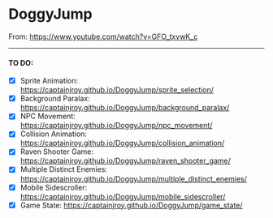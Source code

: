 # DoggyJump
From: https://www.youtube.com/watch?v=GFO_txvwK_c

---
#### TO DO:
- [x] Sprite Animation: https://captainjroy.github.io/DoggyJump/sprite_selection/
- [x] Background Paralax: https://captainjroy.github.io/DoggyJump/background_paralax/
- [x] NPC Movement: https://captainjroy.github.io/DoggyJump/npc_movement/
- [x] Collision Animation: https://captainjroy.github.io/DoggyJump/collision_animation/
- [x] Raven Shooter Game: https://captainjroy.github.io/DoggyJump/raven_shooter_game/
- [x] Multiple Distinct Enemies: https://captainjroy.github.io/DoggyJump/multiple_distinct_enemies/
- [x] Mobile Sidescroller: https://captainjroy.github.io/DoggyJump/mobile_sidescroller/
- [x] Game State: https://captainjroy.github.io/DoggyJump/game_state/